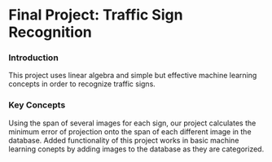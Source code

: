 # Final Project: Traffic Sign Recognition

### Introduction
This project uses linear algebra and simple but effective machine learning concepts in order to recognize traffic signs. 

### Key Concepts
Using the span of several images for each sign, our project calculates the minimum error of projection onto the span of each different image in the database. Added functionality of this project works in basic machine learning conepts by adding images to the database as they are categorized.
